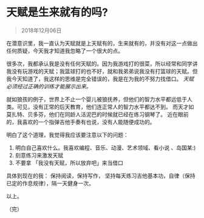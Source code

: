 # 天赋是生来就有的吗?

> 2018年12月06日

在潜意识里，我一直认为天赋就是上天赋有的，生来就有的，并没有对这一点做出任何质疑，今天我才知道我忽略了一个很大的点。

很多次，我都承认我是没有任何天赋的。因为我游戏打的很菜，所以经常和同学讲我没有玩游戏的天赋；我篮球打的也不好，就和我弟弟说我没有打篮球的天赋。但我今天知道了，我这样的思维是完全错误的，我是在为我的不努力找借口。
*天赋必须经过正确的训练才能展示出来。*

就如狼孩的例子，世界上不止一个婴儿被狼抚养，但他们的智力水平都远低于人类。可见，没有正常的后天教育，他们连正常人的智力水平都达不到。
而天才如莫扎特、贝多芬，他们在同龄人活泥巴的时候就已经在练习钢琴了。
近在眼前的，我喜欢的一个指弹吉他手奏有也说，没有人能随便成功的。

明白了这个道理，我觉得我应该要注意以下的问题：
1. 明白自己喜欢什么。我喜欢编程、音乐、动漫、艺术领域、看小说 、岛国某:)
2. 刻意练习来激发天赋
3. 不要拿 「我没有天赋，所以放弃吧」来当借口

具体到现在的我：
保持阅读，保持写作， 坚持每天练习吉他基本功，自律（保持已定的作息规律），隔一天健身一次。

以上。

（完）


